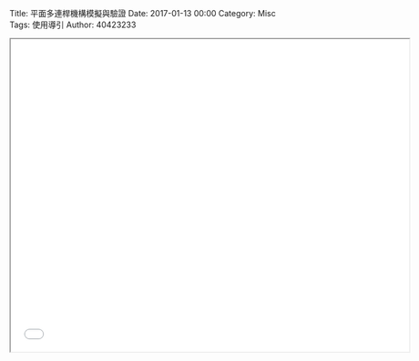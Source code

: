 Title: 平面多連桿機構模擬與驗證
Date: 2017-01-13 00:00
Category: Misc
Tags: 使用導引
Author: 40423233

<iframe src="file:///Y:/tmp/40423233/6/w12/w12-1.html" width="700" height="550"></iframe>